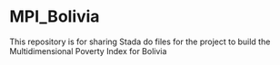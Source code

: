 # MPI_Bolivia
This repository is for sharing Stada do files for the project to build the Multidimensional Poverty Index for Bolivia
